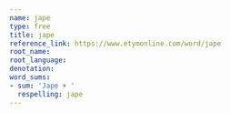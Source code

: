 ```yaml
---
name: jape
type: free
title: jape
reference_link: https://www.etymonline.com/word/jape
root_name: 
root_language: 
denotation: 
word_sums:
- sum: 'Jape + '
  respelling: jape
---
```

